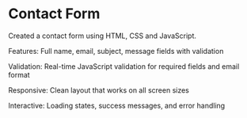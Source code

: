 # Contact Form
Created a contact form using HTML, CSS and JavaScript.

Features: Full name, email, subject, message fields with validation

Validation: Real-time JavaScript validation for required fields and email format

Responsive: Clean layout that works on all screen sizes

Interactive: Loading states, success messages, and error handling

